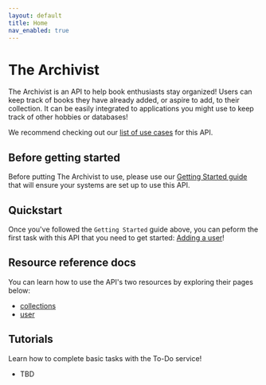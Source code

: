 ```yaml
---
layout: default
title: Home
nav_enabled: true
---
```


# The Archivist

The Archivist is an API to help book enthusiasts stay organized! Users can keep track of books they have already added, or aspire to add, to their collection. It can be easily integrated to applications you might use to keep track of other hobbies or databases!

We recommend checking out our [list of use cases](./Tutorials/use-cases.md) for this API.

## Before getting started

Before putting The Archivist to use, please use our [Getting Started guide](./Tutorials/getting-started.md) that will ensure your systems are set up to use this API.

## Quickstart
Once you've followed the `Getting Started` guide above, you can peform the first task with this API that you need to get started: [Adding a user](./Resources/CRUD-topics/add-users.md)!

## Resource reference docs
You can learn how to use the API's two resources by exploring their pages below:

* [collections](./Resources/collections.md)
* [user](./Resources/user.md)

## Tutorials

Learn how to complete basic tasks with the To-Do service!

* TBD
